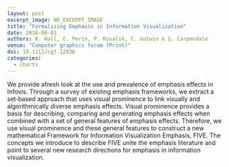 ```yaml
---
layout: post
excerpt_image: NO_EXCERPT_IMAGE
title: "Formalizing Emphasis in Information Visualization"
date: 2016-06-01
authors: K. Hall, C. Perin, P. Kusalik, C. Gutwin & S. Carpendale
venue: "Computer graphics forum (Print)"
doi: 10.1111/cgf.12936
categories:
  - charts
---
```

We provide afresh look at the use and prevalence of emphasis effects in Infovis. Through a survey of existing emphasis frameworks, we extract a set‐based approach that uses visual prominence to link visually and algorithmically diverse emphasis effects. Visual prominence provides a basis for describing, comparing and generating emphasis effects when combined with a set of general features of emphasis effects. Therefore, we use visual prominence and these general features to construct a new mathematical Framework for Information Visualization Emphasis, FIVE. The concepts we introduce to describe FIVE unite the emphasis literature and point to several new research directions for emphasis in information visualization.
